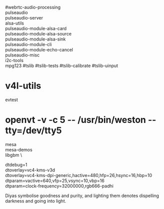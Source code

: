#webrtc-audio-processing \
pulseaudio \
pulseaudio-server \
alsa-utils \
pulseaudio-module-alsa-card \
pulseaudio-module-alsa-source \
pulseaudio-module-alsa-sink \
pulseaudio-module-cli \
pulseaudio-module-echo-cancel \
pulseaudio-misc \
i2c-tools \
mpg123
#tslib 
#tslib-tests 
#tslib-calibrate 
#tslib-uinput
# v4l-utils
evtest

# openvt -v -c 5 -- /usr/bin/weston --tty=/dev/tty5

mesa \
                        mesa-demos \
                        libgbm \


dtdebug=1                                                       
dtoverlay=vc4-kms-v3d                                           
dtoverlay=vc4-kms-dpi-generic,hactive=480,hfp=26,hsync=16,hbp=10
dtparam=vactive=640,vfp=25,vsync=10,vbp=16                       
dtparam=clock-frequency=32000000,rgb666-padhi

Diyas symbolise goodness and purity, and lighting them denotes dispelling darkness and going into light.